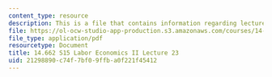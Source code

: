 ```yaml
---
content_type: resource
description: This is a file that contains information regarding lecture 23.
file: https://ol-ocw-studio-app-production.s3.amazonaws.com/courses/14-662-labor-economics-ii-spring-2015/21298890c74f7bf09ffba0f221f45412_MIT14_662S15_lecnotes23.pdf
file_type: application/pdf
resourcetype: Document
title: 14.662 S15 Labor Economics II Lecture 23
uid: 21298890-c74f-7bf0-9ffb-a0f221f45412
---
```

